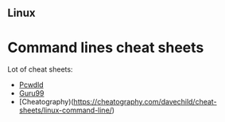 ## Linux
# Command lines cheat sheets

Lot of cheat sheets:
- [Pcwdld](https://www.pcwdld.com/linux-commands-cheat-sheet)
- [Guru99](https://www.guru99.com/linux-commands-cheat-sheet.html)
- [Cheatography)(https://cheatography.com/davechild/cheat-sheets/linux-command-line/)



